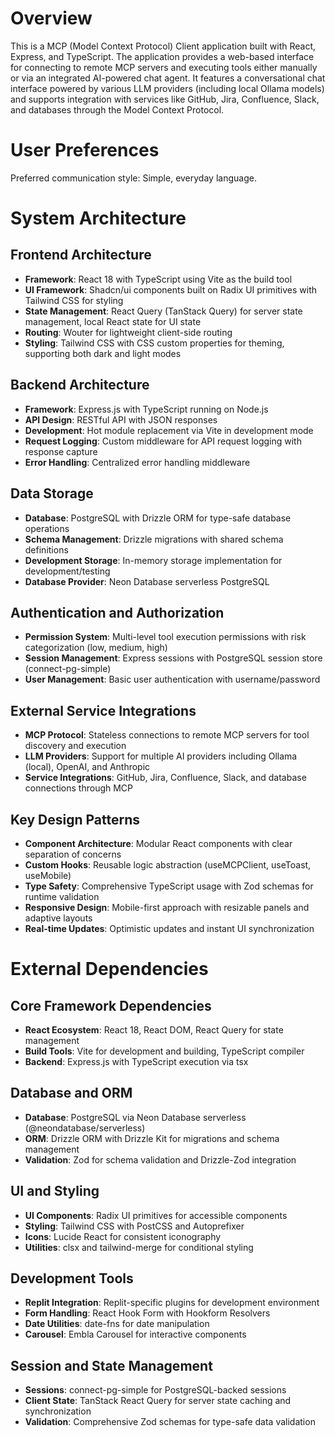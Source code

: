 # Overview

This is a MCP (Model Context Protocol) Client application built with React, Express, and TypeScript. The application provides a web-based interface for connecting to remote MCP servers and executing tools either manually or via an integrated AI-powered chat agent. It features a conversational chat interface powered by various LLM providers (including local Ollama models) and supports integration with services like GitHub, Jira, Confluence, Slack, and databases through the Model Context Protocol.

# User Preferences

Preferred communication style: Simple, everyday language.

# System Architecture

## Frontend Architecture
- **Framework**: React 18 with TypeScript using Vite as the build tool
- **UI Framework**: Shadcn/ui components built on Radix UI primitives with Tailwind CSS for styling
- **State Management**: React Query (TanStack Query) for server state management, local React state for UI state
- **Routing**: Wouter for lightweight client-side routing
- **Styling**: Tailwind CSS with CSS custom properties for theming, supporting both dark and light modes

## Backend Architecture
- **Framework**: Express.js with TypeScript running on Node.js
- **API Design**: RESTful API with JSON responses
- **Development**: Hot module replacement via Vite in development mode
- **Request Logging**: Custom middleware for API request logging with response capture
- **Error Handling**: Centralized error handling middleware

## Data Storage
- **Database**: PostgreSQL with Drizzle ORM for type-safe database operations
- **Schema Management**: Drizzle migrations with shared schema definitions
- **Development Storage**: In-memory storage implementation for development/testing
- **Database Provider**: Neon Database serverless PostgreSQL

## Authentication and Authorization
- **Permission System**: Multi-level tool execution permissions with risk categorization (low, medium, high)
- **Session Management**: Express sessions with PostgreSQL session store (connect-pg-simple)
- **User Management**: Basic user authentication with username/password

## External Service Integrations
- **MCP Protocol**: Stateless connections to remote MCP servers for tool discovery and execution
- **LLM Providers**: Support for multiple AI providers including Ollama (local), OpenAI, and Anthropic
- **Service Integrations**: GitHub, Jira, Confluence, Slack, and database connections through MCP

## Key Design Patterns
- **Component Architecture**: Modular React components with clear separation of concerns
- **Custom Hooks**: Reusable logic abstraction (useMCPClient, useToast, useMobile)
- **Type Safety**: Comprehensive TypeScript usage with Zod schemas for runtime validation
- **Responsive Design**: Mobile-first approach with resizable panels and adaptive layouts
- **Real-time Updates**: Optimistic updates and instant UI synchronization

# External Dependencies

## Core Framework Dependencies
- **React Ecosystem**: React 18, React DOM, React Query for state management
- **Build Tools**: Vite for development and building, TypeScript compiler
- **Backend**: Express.js with TypeScript execution via tsx

## Database and ORM
- **Database**: PostgreSQL via Neon Database serverless (@neondatabase/serverless)
- **ORM**: Drizzle ORM with Drizzle Kit for migrations and schema management
- **Validation**: Zod for schema validation and Drizzle-Zod integration

## UI and Styling
- **UI Components**: Radix UI primitives for accessible components
- **Styling**: Tailwind CSS with PostCSS and Autoprefixer
- **Icons**: Lucide React for consistent iconography
- **Utilities**: clsx and tailwind-merge for conditional styling

## Development Tools
- **Replit Integration**: Replit-specific plugins for development environment
- **Form Handling**: React Hook Form with Hookform Resolvers
- **Date Utilities**: date-fns for date manipulation
- **Carousel**: Embla Carousel for interactive components

## Session and State Management
- **Sessions**: connect-pg-simple for PostgreSQL-backed sessions
- **Client State**: TanStack React Query for server state caching and synchronization
- **Validation**: Comprehensive Zod schemas for type-safe data validation